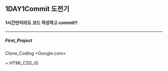 ## 1DAY1Commit 도전기
#### 1시간만이라도 코드 작성하고 commit!!
---
##### First_Project
Clone_Coding <Google.com>

= HTML,CSS,JS

